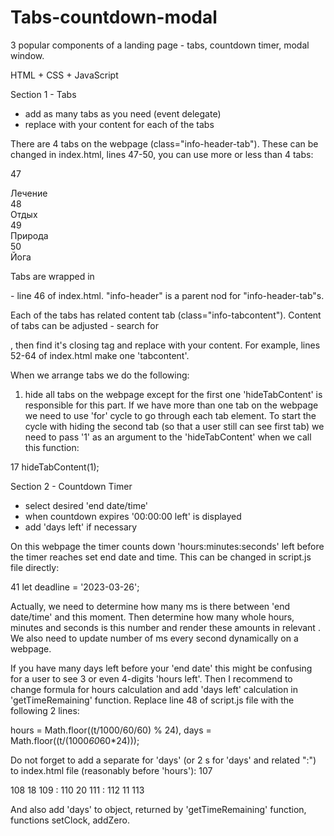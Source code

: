 # Tabs-countdown-modal
3 popular components of a landing page - tabs, countdown timer, modal window. 

HTML + CSS + JavaScript

Section 1 - Tabs
- add as many tabs as you need (event delegate)
- replace with your content for each of the tabs

There are 4 tabs on the webpage (class="info-header-tab"). These can be changed in index.html, lines 47-50, you can use more or less than 4 tabs:

47					<div class="info-header-tab">Лечение</div>
48          <div class="info-header-tab">Отдых</div>
49				  <div class="info-header-tab">Природа</div>
50				  <div class="info-header-tab">Йога</div>

Tabs are wrapped in <div class="info-header"> - line 46 of index.html. "info-header" is a parent nod for "info-header-tab"s.
  
Each of the tabs has related content tab (class="info-tabcontent"). Content of tabs can be adjusted - search for <div class="info-tabcontent fade">, then find it's closing tag and replace with your content. For example, lines 52-64 of index.html make one 'tabcontent'.

When we arrange tabs we do the following:
  1. hide all tabs on the webpage except for the first one
  'hideTabContent' is responsible for this part. If we have more than one tab on the webpage we need to use 'for' cycle to go through each tab element. 
  To start the cycle with hiding the second tab (so that a user still can see first tab) we need to pass '1' as an argument to the 'hideTabContent' when we call this function:
  
 17     hideTabContent(1);
  
Section 2 - Countdown Timer
  - select desired 'end date/time'
  - when countdown expires '00:00:00 left' is displayed 
  - add 'days left' if necessary
  
On this webpage the timer counts down 'hours:minutes:seconds' left before the timer reaches set end date and time. This can be changed in script.js file directly:
  
41    let deadline = '2023-03-26';
  
Actually, we need to determine how many ms is there between 'end date/time' and this moment. Then determine how many whole hours, minutes and seconds is this number and render these amounts in relevant <span>. We also need to update number of ms every second dynamically on a webpage.
  
If you have many days left before your 'end date' this might be confusing for a user to see 3 or even 4-digits 'hours left'. Then I recommend to change formula for hours calculation and add 'days left' calculation in 'getTimeRemaining' function. Replace line 48 of script.js file with the following 2 lines:
  
hours = Math.floor((t/1000/60/60) % 24),
days = Math.floor((t/(1000*60*60*24)));
  
Do not forget to add a separate <span> for 'days' (or 2 <span>s for 'days' and related ":") to index.html file (reasonably before 'hours'):
107  <div class="timer-numbers" id="timer">
108				<span class="hours">18</span>
109				<span>:</span>
110				<span class="minutes">20</span>
111				<span>:</span>
112				<span class="seconds">11</span>
113			</div>

And also add 'days' to object, returned by 'getTimeRemaining' function, functions setClock, addZero.
  
  
  
  

